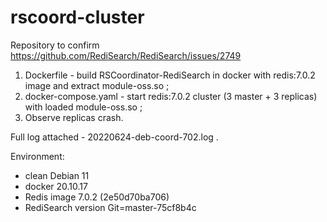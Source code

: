 # rscoord-cluster

Repository to confirm https://github.com/RediSearch/RediSearch/issues/2749

1. Dockerfile - build RSCoordinator-RediSearch in docker with redis:7.0.2 image and extract module-oss.so ;
2. docker-compose.yaml - start redis:7.0.2 cluster (3 master + 3 replicas) with loaded module-oss.so ;
3. Observe replicas crash. 

Full log attached - 20220624-deb-coord-702.log .

Environment:
 - clean Debian 11
 - docker 20.10.17
 - Redis image 7.0.2 (2e50d70ba706)
 - RediSearch version Git=master-75cf8b4c
